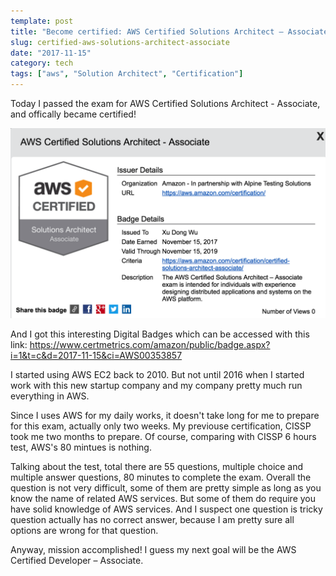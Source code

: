 ```yaml
---
template: post
title: "Become certified: AWS Certified Solutions Architect – Associate"
slug: certified-aws-solutions-architect-associate
date: "2017-11-15"
category: tech
tags: ["aws", "Solution Architect", "Certification"]
---
```


Today I passed the exam for AWS Certified Solutions Architect - Associate, and offically became certified!

![AWS Certified Solutions Architect – Associate](../../assets/2017/aws-cert.png)

And I got this interesting Digital Badges which can be accessed with this link:
https://www.certmetrics.com/amazon/public/badge.aspx?i=1&t=c&d=2017-11-15&ci=AWS00353857

I started using AWS EC2 back to 2010. But not until 2016 when I started work with this new startup company and my company pretty much run everything in AWS.

Since I uses AWS for my daily works, it doesn't take long for me to prepare for this exam, actually only two weeks. My previouse certification, CISSP took me two months to prepare. Of course, comparing with CISSP 6 hours test, AWS's 80 mintues is nothing.

Talking about the test, total there are 55 questions, multiple choice and multiple answer questions, 80 minutes to complete the exam. Overall the question is not very difficult, some of them are pretty simple as long as you know the name of related AWS services. But some of them do require you have solid knowledge of AWS services. And I suspect one question is tricky question actually has no correct answer, because I am pretty sure all options are wrong for that question.

Anyway, mission accomplished! I guess my next goal will be the AWS Certified Developer – Associate.
